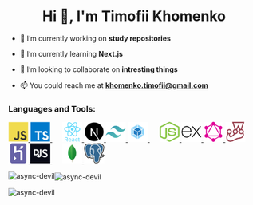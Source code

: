 <h1 align="center">Hi 👋, I'm Timofii Khomenko</h1>  
 
- 🔭 I’m currently working on **study repositories**  
  
- 🌱 I’m currently learning **Next.js**  
  
- 👯 I’m looking to collaborate on **intresting things**  
  
- 📫 You could reach me at **khomenko.timofii@gmail.com**

<h3 align="left">Languages and Tools:</h3>
<p align="left">
  <a href="https://developer.mozilla.org/en-US/docs/Web/JavaScript" target="_blank"> <img
      src="./img/javascript.svg"
      alt="javascript" width="40" height="40" /> </a>
  <a href="https://www.typescriptlang.org/" target="_blank"> <img
      src="./img/typescript.svg"
      alt="typescript" width="40" height="40" /> </a>
  &nbsp&nbsp&nbsp&nbsp
  <a href="https://reactjs.org/" target="_blank"> <img
      src="./img/react.svg"
      alt="react" width="40" height="40" /> </a>
  <a href="https://nextjs.org/" target="_blank"> <img src="./img/nextjs.png"
      alt="nextjs" width="40" height="40" /> </a>
  <a href="https://tailwindcss.com/" target="_blank"> <img
      src="./img/tailwindcss.svg" alt="tailwind" width="40" height="40" />
  </a>
  <a href="https://webpack.js.org" target="_blank"> <img
      src="./img/webpack.png"
      alt="webpack" width="40" height="40" /> </a>
  &nbsp&nbsp&nbsp&nbsp
  <a href="https://nodejs.org" target="_blank"> <img
      src="./img/nodejs.svg"
      alt="nodejs" width="40" height="40" /> </a>
  <a href="https://expressjs.com" target="_blank"> <img
      src="./img/express.png"
      alt="express" width="40" height="40" /> </a>
  <a href="https://graphql.org" target="_blank"> <img src="./img/graphql.svg"
      alt="graphql" width="40" height="40" /> </a>
  <a href="https://jestjs.io" target="_blank"> <img src="./img/jest.svg"
      alt="jest" width="40" height="40" /> </a>
  <a href="https://heroku.com" target="_blank"> <img src="./img/heroku.svg"
      alt="heroku" width="40" height="40" /> </a>
  <a href="https://discord.js.org" target="_blank"> <img src="./img/discordjs.png"
      alt="discord.js" width="40" height="40" /> </a>
  &nbsp&nbsp&nbsp&nbsp
  <a href="https://www.mongodb.com/" target="_blank"> <img
      src="./img/mongo.png"
      alt="mongodb" width="40" height="40" /> </a>
  <a href="https://www.postgresql.org" target="_blank"> <img
      src="./img/postgresql.png"
      alt="postgresql" width="40" height="40" /> </a>

</p>
<p><img align="left"
    src="https://github-readme-stats.vercel.app/api/top-langs/?username=async-devil&layout=compact&count_private=true&cache_seconds=3600&theme=nord"
    alt="async-devil" /></p>

<p><img align="center"
    src="https://github-readme-stats.vercel.app/api?username=async-devil&show_icons=true&theme=nord&count_private=true&cache_seconds=3600"
    alt="async-devil" /></p>

<p align="left"> <img
    src="https://komarev.com/ghpvc/?username=async-devil&label=Profile%20views&color=242929&style=flat-square"
    alt="async-devil" /> </p>
